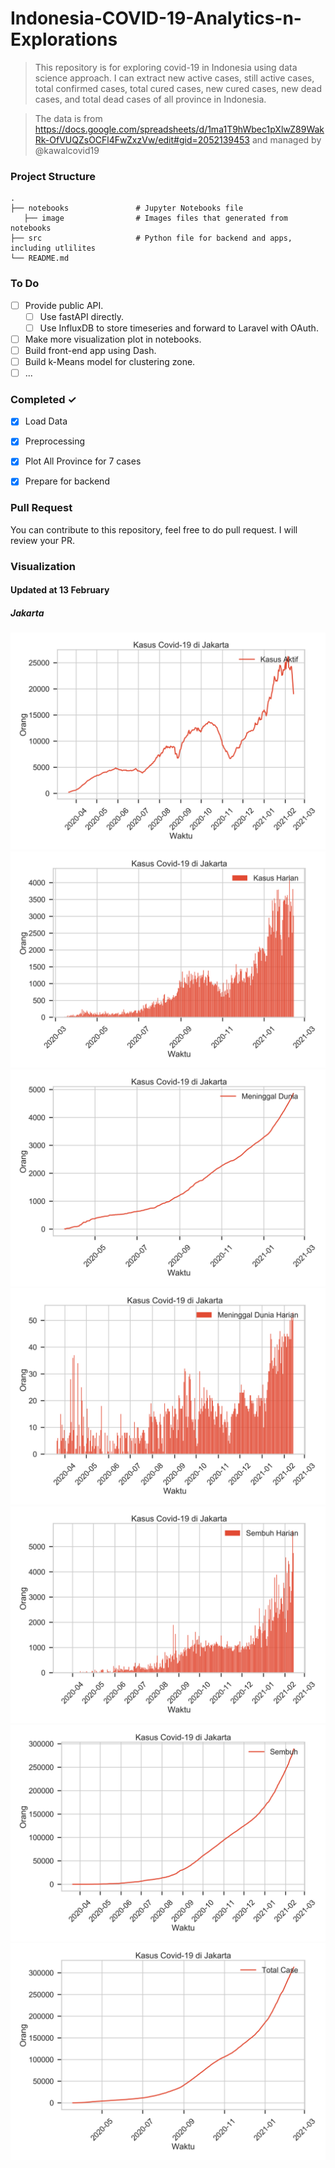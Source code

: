 Indonesia-COVID-19-Analytics-n-Explorations
============================

> This repository is for exploring covid-19 in Indonesia using data science approach. I can extract new active cases, still active cases, total confirmed cases, total cured cases, new cured cases, new dead cases, and total dead cases of all province in Indonesia. 

> The data is from https://docs.google.com/spreadsheets/d/1ma1T9hWbec1pXlwZ89WakRk-OfVUQZsOCFl4FwZxzVw/edit#gid=2052139453 and managed by @kawalcovid19


### Project Structure

    .
    ├── notebooks               # Jupyter Notebooks file 
       ├── image                # Images files that generated from notebooks   
    ├── src                     # Python file for backend and apps, including utlilites
    └── README.md
    
### To Do
- [ ] Provide public API.   
  - [ ] Use fastAPI directly.
  - [ ] Use InfluxDB to store timeseries and forward to Laravel with OAuth.
- [ ] Make more visualization plot in notebooks.
- [ ] Build front-end app using Dash.
- [ ] Build k-Means model for clustering zone.
- [ ] ... 

### Completed ✓
- [x] Load Data
- [x] Preprocessing
- [x] Plot All Province for 7 cases
- [x] Prepare for backend


### Pull Request
You can contribute to this repository, feel free to do pull request. I will review your PR.

### Visualization
#### Updated at 13 February
##### Jakarta
![jkt active case](notebooks/images/Kasus%20Aktif_Jakarta.png?raw=true "Active Case")
![jkt new case](notebooks/images/Kasus%20Harian_Jakarta.png?raw=true "New Case")
![jkt dead case](notebooks/images/Meninggal%20Dunia_Jakarta.png?raw=true "Dead Case")
![jkt new dead case](notebooks/images/Meninggal%20Dunia%20Harian_Jakarta.png?raw=true "New Dead Case")
![jkt new cure case](notebooks/images/Sembuh%20Harian_Jakarta.png?raw=true "New Cure Case")
![jkt cured case](notebooks/images/Sembuh_Jakarta.png?raw=true "Cured Case")
![jkt total case](notebooks/images/Total%20Case_Jakarta.png?raw=true "Total Confirmed Case")



